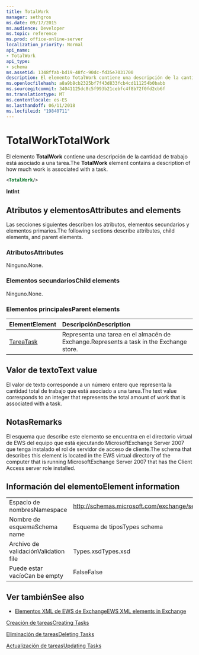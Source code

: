 ```yaml
---
title: TotalWork
manager: sethgros
ms.date: 09/17/2015
ms.audience: Developer
ms.topic: reference
ms.prod: office-online-server
localization_priority: Normal
api_name:
- TotalWork
api_type:
- schema
ms.assetid: 1348ffab-bd19-48fc-90dc-fd35e7031700
description: El elemento TotalWork contiene una descripción de la cantidad de trabajo está asociado a una tarea.
ms.openlocfilehash: a8a9b8cb2325bf7f43d833fcb4cd111254b0babb
ms.sourcegitcommit: 34041125dc8c5f993b21cebfc4f8b72f0fd2cb6f
ms.translationtype: MT
ms.contentlocale: es-ES
ms.lasthandoff: 06/11/2018
ms.locfileid: "19840711"
---
```

# <a name="totalwork"></a><span data-ttu-id="eefda-103">TotalWork</span><span class="sxs-lookup"><span data-stu-id="eefda-103">TotalWork</span></span>

<span data-ttu-id="eefda-104">El elemento **TotalWork** contiene una descripción de la cantidad de trabajo está asociado a una tarea.</span><span class="sxs-lookup"><span data-stu-id="eefda-104">The **TotalWork** element contains a description of how much work is associated with a task.</span></span> 
  
```xml
<TotalWork/>
```

 <span data-ttu-id="eefda-105">**Int**</span><span class="sxs-lookup"><span data-stu-id="eefda-105">**Int**</span></span>
## <a name="attributes-and-elements"></a><span data-ttu-id="eefda-106">Atributos y elementos</span><span class="sxs-lookup"><span data-stu-id="eefda-106">Attributes and elements</span></span>

<span data-ttu-id="eefda-107">Las secciones siguientes describen los atributos, elementos secundarios y elementos primarios.</span><span class="sxs-lookup"><span data-stu-id="eefda-107">The following sections describe attributes, child elements, and parent elements.</span></span>
  
### <a name="attributes"></a><span data-ttu-id="eefda-108">Atributos</span><span class="sxs-lookup"><span data-stu-id="eefda-108">Attributes</span></span>

<span data-ttu-id="eefda-109">Ninguno.</span><span class="sxs-lookup"><span data-stu-id="eefda-109">None.</span></span>
  
### <a name="child-elements"></a><span data-ttu-id="eefda-110">Elementos secundarios</span><span class="sxs-lookup"><span data-stu-id="eefda-110">Child elements</span></span>

<span data-ttu-id="eefda-111">Ninguno.</span><span class="sxs-lookup"><span data-stu-id="eefda-111">None.</span></span>
  
### <a name="parent-elements"></a><span data-ttu-id="eefda-112">Elementos principales</span><span class="sxs-lookup"><span data-stu-id="eefda-112">Parent elements</span></span>

|<span data-ttu-id="eefda-113">**Element**</span><span class="sxs-lookup"><span data-stu-id="eefda-113">**Element**</span></span>|<span data-ttu-id="eefda-114">**Descripción**</span><span class="sxs-lookup"><span data-stu-id="eefda-114">**Description**</span></span>|
|:-----|:-----|
|[<span data-ttu-id="eefda-115">Tarea</span><span class="sxs-lookup"><span data-stu-id="eefda-115">Task</span></span>](task.md) <br/> |<span data-ttu-id="eefda-116">Representa una tarea en el almacén de Exchange.</span><span class="sxs-lookup"><span data-stu-id="eefda-116">Represents a task in the Exchange store.</span></span>  <br/> |
   
## <a name="text-value"></a><span data-ttu-id="eefda-117">Valor de texto</span><span class="sxs-lookup"><span data-stu-id="eefda-117">Text value</span></span>

<span data-ttu-id="eefda-118">El valor de texto corresponde a un número entero que representa la cantidad total de trabajo que está asociado a una tarea.</span><span class="sxs-lookup"><span data-stu-id="eefda-118">The text value corresponds to an integer that represents the total amount of work that is associated with a task.</span></span>
  
## <a name="remarks"></a><span data-ttu-id="eefda-119">Notas</span><span class="sxs-lookup"><span data-stu-id="eefda-119">Remarks</span></span>

<span data-ttu-id="eefda-120">El esquema que describe este elemento se encuentra en el directorio virtual de EWS del equipo que está ejecutando MicrosoftExchange Server 2007 que tenga instalado el rol de servidor de acceso de cliente.</span><span class="sxs-lookup"><span data-stu-id="eefda-120">The schema that describes this element is located in the EWS virtual directory of the computer that is running MicrosoftExchange Server 2007 that has the Client Access server role installed.</span></span>
  
## <a name="element-information"></a><span data-ttu-id="eefda-121">Información del elemento</span><span class="sxs-lookup"><span data-stu-id="eefda-121">Element information</span></span>

|||
|:-----|:-----|
|<span data-ttu-id="eefda-122">Espacio de nombres</span><span class="sxs-lookup"><span data-stu-id="eefda-122">Namespace</span></span>  <br/> |http://schemas.microsoft.com/exchange/services/2006/types  <br/> |
|<span data-ttu-id="eefda-123">Nombre de esquema</span><span class="sxs-lookup"><span data-stu-id="eefda-123">Schema name</span></span>  <br/> |<span data-ttu-id="eefda-124">Esquema de tipos</span><span class="sxs-lookup"><span data-stu-id="eefda-124">Types schema</span></span>  <br/> |
|<span data-ttu-id="eefda-125">Archivo de validación</span><span class="sxs-lookup"><span data-stu-id="eefda-125">Validation file</span></span>  <br/> |<span data-ttu-id="eefda-126">Types.xsd</span><span class="sxs-lookup"><span data-stu-id="eefda-126">Types.xsd</span></span>  <br/> |
|<span data-ttu-id="eefda-127">Puede estar vacío</span><span class="sxs-lookup"><span data-stu-id="eefda-127">Can be empty</span></span>  <br/> |<span data-ttu-id="eefda-128">False</span><span class="sxs-lookup"><span data-stu-id="eefda-128">False</span></span>  <br/> |
   
## <a name="see-also"></a><span data-ttu-id="eefda-129">Ver también</span><span class="sxs-lookup"><span data-stu-id="eefda-129">See also</span></span>



- [<span data-ttu-id="eefda-130">Elementos XML de EWS de Exchange</span><span class="sxs-lookup"><span data-stu-id="eefda-130">EWS XML elements in Exchange</span></span>](ews-xml-elements-in-exchange.md)


[<span data-ttu-id="eefda-131">Creación de tareas</span><span class="sxs-lookup"><span data-stu-id="eefda-131">Creating Tasks</span></span>](http://msdn.microsoft.com/library/0ef97334-e8a0-4f67-a23a-dd9e2bbad49f%28Office.15%29.aspx)
  
[<span data-ttu-id="eefda-132">Eliminación de tareas</span><span class="sxs-lookup"><span data-stu-id="eefda-132">Deleting Tasks</span></span>](http://msdn.microsoft.com/library/a3d7e25f-8a35-4901-b1d9-d31f418ab340%28Office.15%29.aspx)
  
[<span data-ttu-id="eefda-133">Actualización de tareas</span><span class="sxs-lookup"><span data-stu-id="eefda-133">Updating Tasks</span></span>](http://msdn.microsoft.com/library/0a1bf360-d40c-4a99-929b-4c73a14394d5%28Office.15%29.aspx)

